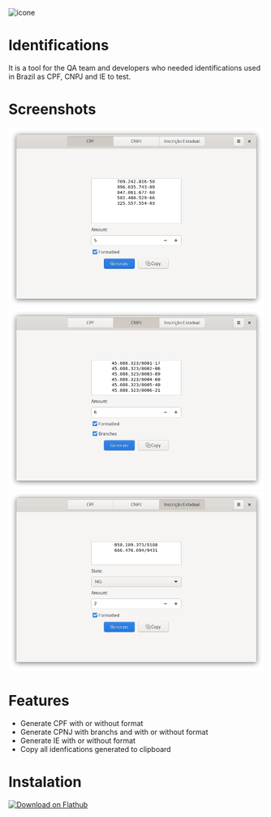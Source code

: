 ![icone](https://user-images.githubusercontent.com/7075481/117592396-b9cfe480-b10e-11eb-9e74-f039b1b5a100.png)


# Identifications
It is a tool for the QA team and developers who needed identifications used in Brazil as CPF, CNPJ and IE to test.

# Screenshots
![CPF](https://github.com/edenalencar/identifications/blob/master/data/screenshots/CPF.png?raw=true)
![CNPJ com filias](https://github.com/edenalencar/identifications/blob/master/data/screenshots/CNPJ_Branches.png?raw=true)
![IE](https://github.com/edenalencar/identifications/blob/master/data/screenshots/IE.png?raw=true)


# Features
* Generate CPF with or without format
* Generate CPNJ with branchs and with or without format
* Generate IE with or without format
* Copy all idenfications generated to clipboard

# Instalation
<a href='https://flathub.org/apps/details/com.github.edenalencar.identifications'><img width='240' alt='Download on Flathub' src='https://flathub.org/assets/badges/flathub-badge-en.png'/></a>
